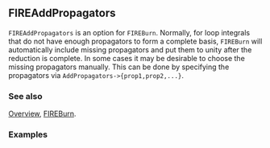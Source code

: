 ## FIREAddPropagators

`FIREAddPropagators` is an option for `FIREBurn`. Normally, for loop integrals that do not have enough propagators to form a complete basis, `FIREBurn` will automatically include missing propagators and put them to unity after the reduction is complete. In some cases it may be desirable to choose the missing propagators manually. This can be done by specifying the  propagators via `AddPropagators->{prop1,prop2,...}`.

### See also

[Overview](Extra/FeynHelpers.md), [FIREBurn](FIREBurn.md).

### Examples